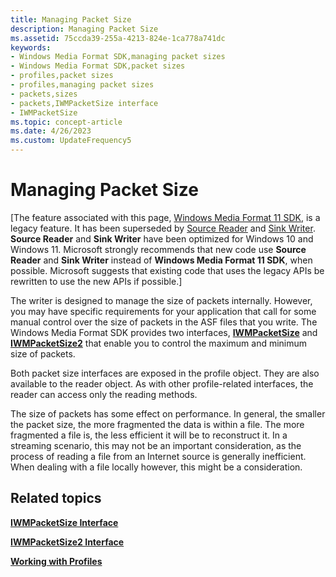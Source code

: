 ```yaml
---
title: Managing Packet Size
description: Managing Packet Size
ms.assetid: 75ccda39-255a-4213-824e-1ca778a741dc
keywords:
- Windows Media Format SDK,managing packet sizes
- Windows Media Format SDK,packet sizes
- profiles,packet sizes
- profiles,managing packet sizes
- packets,sizes
- packets,IWMPacketSize interface
- IWMPacketSize
ms.topic: concept-article
ms.date: 4/26/2023
ms.custom: UpdateFrequency5
---
```


# Managing Packet Size

\[The feature associated with this page, [Windows Media Format 11 SDK](/windows/win32/wmformat/windows-media-format-11-sdk), is a legacy feature. It has been superseded by [Source Reader](/windows/win32/medfound/source-reader) and [Sink Writer](/windows/win32/medfound/sink-writer). **Source Reader** and **Sink Writer** have been optimized for Windows 10 and Windows 11. Microsoft strongly recommends that new code use **Source Reader** and **Sink Writer** instead of **Windows Media Format 11 SDK**, when possible. Microsoft suggests that existing code that uses the legacy APIs be rewritten to use the new APIs if possible.\]

The writer is designed to manage the size of packets internally. However, you may have specific requirements for your application that call for some manual control over the size of packets in the ASF files that you write. The Windows Media Format SDK provides two interfaces, [**IWMPacketSize**](/previous-versions/windows/desktop/api/wmsdkidl/nn-wmsdkidl-iwmpacketsize) and [**IWMPacketSize2**](/previous-versions/windows/desktop/api/wmsdkidl/nn-wmsdkidl-iwmpacketsize2) that enable you to control the maximum and minimum size of packets.

Both packet size interfaces are exposed in the profile object. They are also available to the reader object. As with other profile-related interfaces, the reader can access only the reading methods.

The size of packets has some effect on performance. In general, the smaller the packet size, the more fragmented the data is within a file. The more fragmented a file is, the less efficient it will be to reconstruct it. In a streaming scenario, this may not be an important consideration, as the process of reading a file from an Internet source is generally inefficient. When dealing with a file locally however, this might be a consideration.

## Related topics

<dl> <dt>

[**IWMPacketSize Interface**](/previous-versions/windows/desktop/api/wmsdkidl/nn-wmsdkidl-iwmpacketsize)
</dt> <dt>

[**IWMPacketSize2 Interface**](/previous-versions/windows/desktop/api/wmsdkidl/nn-wmsdkidl-iwmpacketsize2)
</dt> <dt>

[**Working with Profiles**](working-with-profiles.md)
</dt> </dl>

 

 




